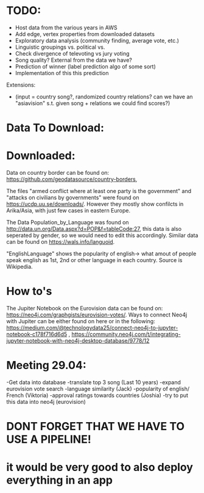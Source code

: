 # TODO:
 - Host data from the various years in AWS
 - Add edge, vertex properties from downloaded datasets
 - Exploratory data analysis (community finding, average vote, etc.)
 - Linguistic groupings vs. political vs. 
 - Check divergence of televoting vs jury voting
 - Song quality? External from the data we have?
 - Prediction of winner (label prediction algo of some sort)
 - Implementation of this this prediction 
 
 Extensions:
 - (input = country song?, randomized country relations? can we have an "asiavision" s.t. given song + relations we could find scores?)


# Data To Download:


# Downloaded:

Data on country border can be found on: https://github.com/geodatasource/country-borders, 

The files "armed conflict where at least one party is the government" and "attacks on civilians by governments" were found on https://ucdp.uu.se/downloads/. However they mostly show confilcts in Arika/Asia, with just few cases in eastern Europe.

The Data Population_by_Language was found on http://data.un.org/Data.aspx?d=POP&f=tableCode:27, this data is also seperated by gender, so we would need to edit this accordingly. Similar data can be found on https://wals.info/languoid. 

"EnglishLanguage" shows the popularity of english-> what amout of people speak english as 1st, 2nd or other language in each country. Source is Wikipedia.

# How to's

The Jupiter Notebook on the Eurovision data can be found on: https://neo4j.com/graphgists/eurovision-votes/.
Ways to connect Neo4j with Jupiter can be either found on here or in the following:  https://medium.com/@technologydata25/connect-neo4j-to-jupyter-notebook-c178f716d6d5 , https://community.neo4j.com/t/integrating-jupyter-notebook-with-neo4j-desktop-database/9778/12


# Meeting 29.04:

-Get data into database 
-translate top 3 song (Last 10 years)
-expand eurovision vote search 
-language similarity (Jack)
-popularity of english/ French  (Viktoria)
-approval ratings towards countries (Joshia)
-try to put this data into neo4j (eurovision)


# DONT FORGET THAT WE HAVE TO USE A PIPELINE! 

# it would be very good to also deploy everything in an app

